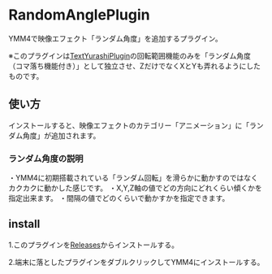 # RandomAnglePlugin
YMM4で映像エフェクト「ランダム角度」を追加するプラグイン。

※このプラグインは[TextYurashiPlugin](https://github.com/dmmo-com-jp/TextYurashiPlugin)の回転範囲機能のみを「ランダム角度（コマ落ち機能付き）」として独立させ、ZだけでなくXとYも弄れるようにしたものです。

## 使い方
インストールすると、映像エフェクトのカテゴリー「アニメーション」に「ランダム角度」が追加されます。
### ランダム角度の説明
・YMM4に初期搭載されている「ランダム回転」を滑らかに動かすのではなくカクカクに動かした感じです。
・X,Y,Z軸の値でどの方向にどれくらい傾くかを指定出来ます。
・間隔の値でどのくらいで動かすかを指定できます。
## install
1.このプラグインを[Releases](https://github.com/dmmo-com-jp/RandomAnglePlugin/releases)からインストールする。

2.端末に落としたプラグインをダブルクリックしてYMM4にインストールする。
